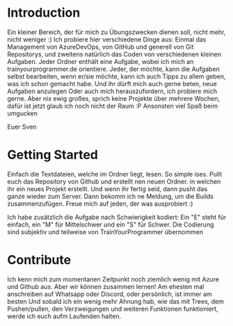 # Introduction 
Ein kleiner Bereich, der für mich zu Übungszwecken dienen soll, nicht mehr, nicht weniger :)
Ich probiere hier verschiedene Dinge aus:
Einmal das Management von AzureDevOps, von GitHub und generell von Git Repositorys,
und zweitens natürlich das Coden von verschiedenen kleinen Aufgaben. Jeder Ordner enthält eine Aufgabe, wobei ich mich an trainyourprogrammer.de orientiere.
Jeder, der möchte, kann die Aufgaben selbst bearbeiten, wenn er/sie möchte, kann ich auch Tipps zu allem geben, was ich schon gemacht habe. Und ihr dürft mich auch gerne beten, neue Aufgaben anzulegen
Oder auch mich herauszufordern, ich probiere mich gerne. Aber nix ewig großes, sprich keine Projekte über mehrere Wochen, dafür ist jetzt glaub ich noch nicht der Raum :P
Ansonsten viel Spaß beim umgucken

Euer Sven


# Getting Started
Einfach die Textdateien, welche im Ordner liegt, lesen. So simple ises. Pullt euch das Repository von Github und erstellt nen neuen Ordner. in welchen ihr ein neues Projekt erstellt.
Und wenn ihr fertig seid, dann pusht das ganze wieder zum Server. Dann bekomm ich ne Meldung, um die Builds zusammenzufügen. Freue mich auf jeden, der was ausprobiert :)

Ich habe zusätzlich die Aufgabe nach Schwierigkeit kodiert: Ein "E" steht für einfach, ein "M" für Mittelschwer und ein "S" für Schwer. Die Codierung sind subjektiv und teilweise von TrainYourProgrammer übernommen


# Contribute
Ich kenn mich zum momentanen Zeitpunkt noch ziemlich wenig mit Azure und Github aus. Aber wir können zusammen lernen! Am ehesten mal anschreiben auf Whatsapp oder Discord, oder persönlich, ist immer am besten
Und sobald ich ein wenig mehr Ahnung hab, wie das mit Trees, dem Pushen/pullen, den Verzweigungen und weiteren Funktionen funktioniert, werde ich euch aufm Laufenden halten.
